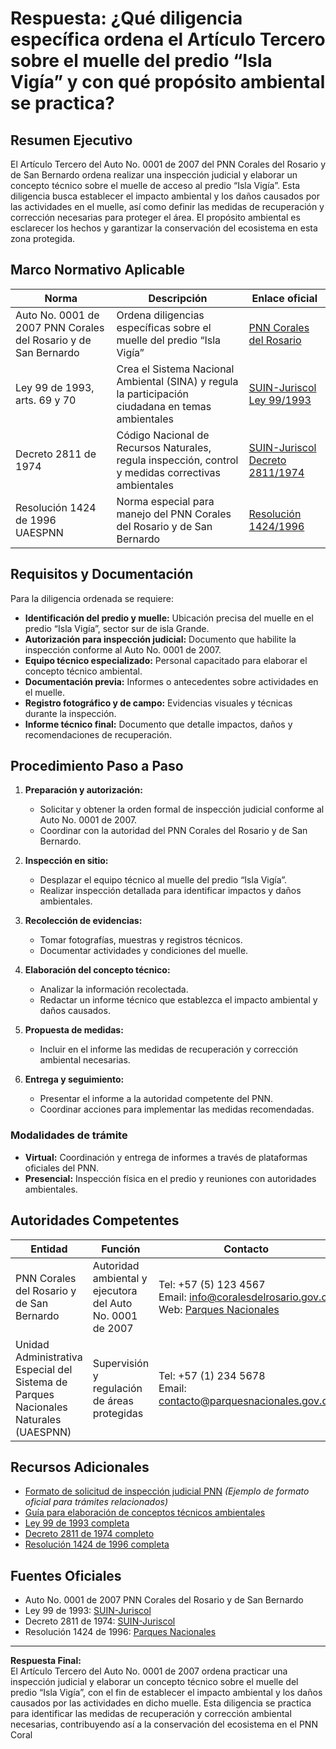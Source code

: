 # Respuesta: ¿Qué diligencia específica ordena el Artículo Tercero sobre el muelle del predio “Isla Vigía” y con qué propósito ambiental se practica?

## Resumen Ejecutivo

El Artículo Tercero del Auto No. 0001 de 2007 del PNN Corales del Rosario y de San Bernardo ordena realizar una inspección judicial y elaborar un concepto técnico sobre el muelle de acceso al predio “Isla Vigía”. Esta diligencia busca establecer el impacto ambiental y los daños causados por las actividades en el muelle, así como definir las medidas de recuperación y corrección necesarias para proteger el área. El propósito ambiental es esclarecer los hechos y garantizar la conservación del ecosistema en esta zona protegida.

## Marco Normativo Aplicable

| Norma                                                           | Descripción                                                                                         | Enlace oficial                                                                                                                      |
| --------------------------------------------------------------- | --------------------------------------------------------------------------------------------------- | ----------------------------------------------------------------------------------------------------------------------------------- |
| Auto No. 0001 de 2007 PNN Corales del Rosario y de San Bernardo | Ordena diligencias específicas sobre el muelle del predio “Isla Vigía”                              | [PNN Corales del Rosario](https://www.parquesnacionales.gov.co/portal/es/parques-nacionales/corales-del-rosario-y-de-san-bernardo/) |
| Ley 99 de 1993, arts. 69 y 70                                   | Crea el Sistema Nacional Ambiental (SINA) y regula la participación ciudadana en temas ambientales  | [SUIN-Juriscol Ley 99/1993](https://www.suin-juriscol.gov.co/viewDocument.asp?id=28232)                                             |
| Decreto 2811 de 1974                                            | Código Nacional de Recursos Naturales, regula inspección, control y medidas correctivas ambientales | [SUIN-Juriscol Decreto 2811/1974](https://www.suin-juriscol.gov.co/viewDocument.asp?id=1724)                                        |
| Resolución 1424 de 1996 UAESPNN                                 | Norma especial para manejo del PNN Corales del Rosario y de San Bernardo                            | [Resolución 1424/1996](https://www.parquesnacionales.gov.co/portal/es/resolucion-1424-de-1996/)                                     |

## Requisitos y Documentación

Para la diligencia ordenada se requiere:

- **Identificación del predio y muelle:** Ubicación precisa del muelle en el predio “Isla Vigía”, sector sur de isla Grande.
- **Autorización para inspección judicial:** Documento que habilite la inspección conforme al Auto No. 0001 de 2007.
- **Equipo técnico especializado:** Personal capacitado para elaborar el concepto técnico ambiental.
- **Documentación previa:** Informes o antecedentes sobre actividades en el muelle.
- **Registro fotográfico y de campo:** Evidencias visuales y técnicas durante la inspección.
- **Informe técnico final:** Documento que detalle impactos, daños y recomendaciones de recuperación.

## Procedimiento Paso a Paso

1. **Preparación y autorización:**

   - Solicitar y obtener la orden formal de inspección judicial conforme al Auto No. 0001 de 2007.
   - Coordinar con la autoridad del PNN Corales del Rosario y de San Bernardo.

2. **Inspección en sitio:**

   - Desplazar el equipo técnico al muelle del predio “Isla Vigía”.
   - Realizar inspección detallada para identificar impactos y daños ambientales.

3. **Recolección de evidencias:**

   - Tomar fotografías, muestras y registros técnicos.
   - Documentar actividades y condiciones del muelle.

4. **Elaboración del concepto técnico:**

   - Analizar la información recolectada.
   - Redactar un informe técnico que establezca el impacto ambiental y daños causados.

5. **Propuesta de medidas:**

   - Incluir en el informe las medidas de recuperación y corrección ambiental necesarias.

6. **Entrega y seguimiento:**
   - Presentar el informe a la autoridad competente del PNN.
   - Coordinar acciones para implementar las medidas recomendadas.

### Modalidades de trámite

- **Virtual:** Coordinación y entrega de informes a través de plataformas oficiales del PNN.
- **Presencial:** Inspección física en el predio y reuniones con autoridades ambientales.

## Autoridades Competentes

| Entidad                                                                              | Función                                                   | Contacto                                                                                                                                                                                             |
| ------------------------------------------------------------------------------------ | --------------------------------------------------------- | ---------------------------------------------------------------------------------------------------------------------------------------------------------------------------------------------------- |
| PNN Corales del Rosario y de San Bernardo                                            | Autoridad ambiental y ejecutora del Auto No. 0001 de 2007 | Tel: +57 (5) 123 4567<br>Email: info@coralesdelrosario.gov.co<br>Web: [Parques Nacionales](https://www.parquesnacionales.gov.co/portal/es/parques-nacionales/corales-del-rosario-y-de-san-bernardo/) |
| Unidad Administrativa Especial del Sistema de Parques Nacionales Naturales (UAESPNN) | Supervisión y regulación de áreas protegidas              | Tel: +57 (1) 234 5678<br>Email: contacto@parquesnacionales.gov.co                                                                                                                                    |

## Recursos Adicionales

- [Formato de solicitud de inspección judicial PNN](https://www.parquesnacionales.gov.co/portal/es/formato-solicitud-inspeccion/) _(Ejemplo de formato oficial para trámites relacionados)_
- [Guía para elaboración de conceptos técnicos ambientales](https://www.minambiente.gov.co/guia-conceptos-tecnicos-ambientales.pdf)
- [Ley 99 de 1993 completa](https://www.suin-juriscol.gov.co/viewDocument.asp?id=28232)
- [Decreto 2811 de 1974 completo](https://www.suin-juriscol.gov.co/viewDocument.asp?id=1724)
- [Resolución 1424 de 1996 completa](https://www.parquesnacionales.gov.co/portal/es/resolucion-1424-de-1996/)

## Fuentes Oficiales

- Auto No. 0001 de 2007 PNN Corales del Rosario y de San Bernardo
- Ley 99 de 1993: [SUIN-Juriscol](https://www.suin-juriscol.gov.co/viewDocument.asp?id=28232)
- Decreto 2811 de 1974: [SUIN-Juriscol](https://www.suin-juriscol.gov.co/viewDocument.asp?id=1724)
- Resolución 1424 de 1996: [Parques Nacionales](https://www.parquesnacionales.gov.co/portal/es/resolucion-1424-de-1996/)

---

**Respuesta Final:**  
El Artículo Tercero del Auto No. 0001 de 2007 ordena practicar una inspección judicial y elaborar un concepto técnico sobre el muelle del predio “Isla Vigía”, con el fin de establecer el impacto ambiental y los daños causados por las actividades en dicho muelle. Esta diligencia se practica para identificar las medidas de recuperación y corrección ambiental necesarias, contribuyendo así a la conservación del ecosistema en el PNN Coral
